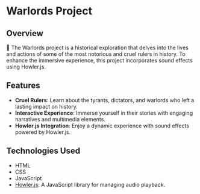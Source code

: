 # Warlords Project

## Overview

🏰 The Warlords project is a historical exploration that delves into the lives and actions of some of the most notorious and cruel rulers in history. To enhance the immersive experience, this project incorporates sound effects using Howler.js.

## Features

- **Cruel Rulers**: Learn about the tyrants, dictators, and warlords who left a lasting impact on history.
- **Interactive Experience**: Immerse yourself in their stories with engaging narratives and multimedia elements.
- **Howler.js Integration**: Enjoy a dynamic experience with sound effects powered by Howler.js.

## Technologies Used

- HTML
- CSS
- JavaScript
- [Howler.js](https://howlerjs.com/): A JavaScript library for managing audio playback.
